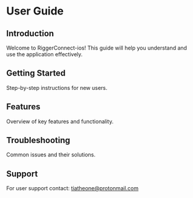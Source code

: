 # User Guide

## Introduction
Welcome to RiggerConnect-ios! This guide will help you understand and use the application effectively.

## Getting Started
Step-by-step instructions for new users.

## Features
Overview of key features and functionality.

## Troubleshooting
Common issues and their solutions.

## Support
For user support contact: tiatheone@protonmail.com
